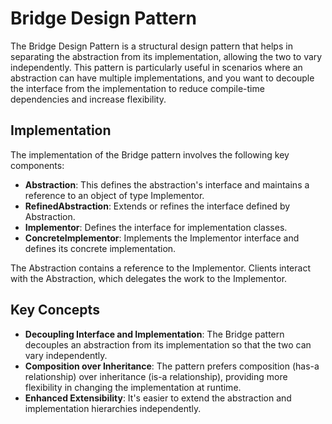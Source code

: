 # Bridge Design Pattern

The Bridge Design Pattern is a structural design pattern that helps in separating the abstraction from its implementation, allowing the two to vary independently. This pattern is particularly useful in scenarios where an abstraction can have multiple implementations, and you want to decouple the interface from the implementation to reduce compile-time dependencies and increase flexibility.

## Implementation

The implementation of the Bridge pattern involves the following key components:

- **Abstraction**: This defines the abstraction's interface and maintains a reference to an object of type Implementor.
- **RefinedAbstraction**: Extends or refines the interface defined by Abstraction.
- **Implementor**: Defines the interface for implementation classes.
- **ConcreteImplementor**: Implements the Implementor interface and defines its concrete implementation.

The Abstraction contains a reference to the Implementor. Clients interact with the Abstraction, which delegates the work to the Implementor.

## Key Concepts

- **Decoupling Interface and Implementation**: The Bridge pattern decouples an abstraction from its implementation so that the two can vary independently.
- **Composition over Inheritance**: The pattern prefers composition (has-a relationship) over inheritance (is-a relationship), providing more flexibility in changing the implementation at runtime.
- **Enhanced Extensibility**: It's easier to extend the abstraction and implementation hierarchies independently.
